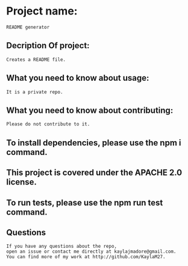 
  
  # Project name:
    README generator

  ## Decription Of project:
    Creates a README file.

  ## What you need to know about usage:
    It is a private repo.

  ## What you need to know about contributing:
    Please do not contribute to it.

  ## To install dependencies, please use the npm i command.

  ## This project is covered under the APACHE 2.0 license.

  ## To run tests, please use the npm run test command.


  ## Questions 
    If you have any questions about the repo,
    open an issue or contact me directly at kaylajmadore@gmail.com. 
    You can find more of my work at http://github.com/KaylaM27.
    